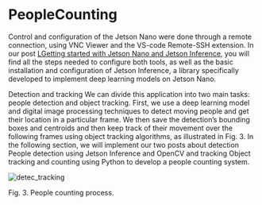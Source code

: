 # PeopleCounting

Control and configuration of the Jetson Nano were done through a remote connection, using VNC Viewer and the VS-code Remote-SSH extension. In our post [LGetting started with Jetson Nano and Jetson Inference](https://asesoftware-my.sharepoint.com/personal/ndiaz_asesoftware_com/Documents/WhoAmEye/Artículo1-Instalación%20y%20configuración.docx), you will find all the steps needed to configure both tools, as well as the basic installation and configuration of Jetson Inference, a library specifically developed to implement deep learning models on Jetson Nano.

Detection and tracking
We can divide this application into two main tasks: people detection and object tracking. First, we use a deep learning model and digital image processing techniques to detect moving people and get their location in a particular frame. We then save the detection’s bounding boxes and centroids and then keep track of their movement over the following frames using object tracking algorithms, as illustrated in Fig. 3. In the following section, we will implement our two posts about detection People detection using Jetson Inference and OpenCV and tracking Object tracking and counting using Python to develop a people counting system.

 ![detec_tracking](https://user-images.githubusercontent.com/107493543/195665143-c33c2866-c0c9-438e-a107-5bdb0bc8456d.jpg)

Fig. 3. People counting process.

